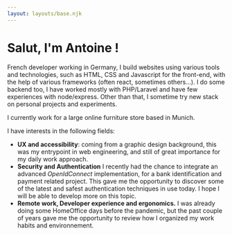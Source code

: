 ```yaml
---
layout: layouts/base.njk
---
```


# Salut, I'm **Antoine** ! 

French developer working in Germany, I build websites using various tools and technologies, such as HTML, CSS and Javascript for the front-end, with the help of various frameworks (often react, sometimes others...). I do some backend too, I have worked mostly with PHP/Laravel and have few experiences with node/express. Other than that, I sometime try new stack on personal projects and experiments.

I currently work for a large online furniture store based in Munich.

I have interests in the following fields:
- **UX and accessibility**: coming from a graphic design background, this was my entrypoint in web engineering, and still of great importance for my daily work approach.
- **Security and Authentication** I recently had the chance to integrate an advanced *OpenIdConnect* implementation, for a bank identification and payment related project. This gave me the opportunity to discover some of the latest and safest authentication techniques in use today. I hope I will be able to develop more on this topic. 
- **Remote work, Developer experience and ergonomics.** 
I was already doing some HomeOffice days before the pandemic, but the past couple of years gave me the opportunity to review how I organized my work habits and environnement.  

